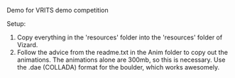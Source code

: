 Demo for VRITS demo competition

Setup:
1. Copy everything in the 'resources' folder into the 'resources' folder of Vizard.
2. Follow the advice from the readme.txt in the Anim folder to copy out the animations. The animations alone are 300mb, so this is necessary.
Use the .dae (COLLADA) format for the boulder, which works awesomely.
